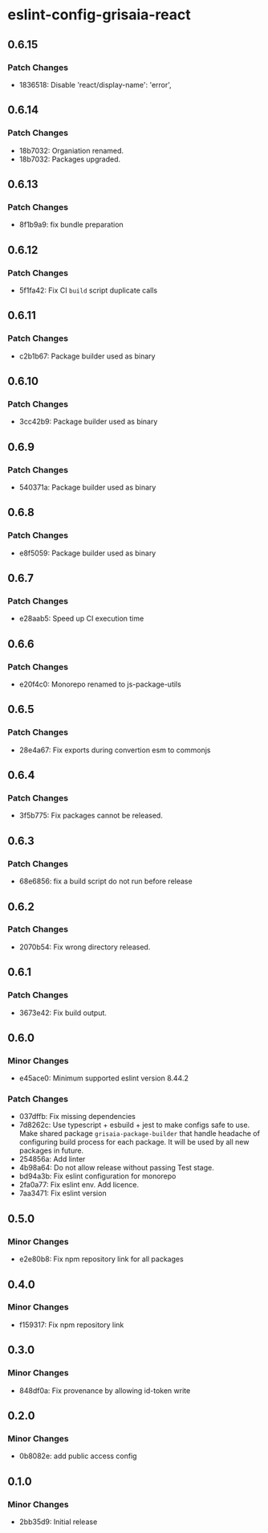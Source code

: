 # eslint-config-grisaia-react

## 0.6.15

### Patch Changes

- 1836518: Disable 'react/display-name': 'error',

## 0.6.14

### Patch Changes

- 18b7032: Organiation renamed.
- 18b7032: Packages upgraded.

## 0.6.13

### Patch Changes

- 8f1b9a9: fix bundle preparation

## 0.6.12

### Patch Changes

- 5f1fa42: Fix CI `build` script duplicate calls

## 0.6.11

### Patch Changes

- c2b1b67: Package builder used as binary

## 0.6.10

### Patch Changes

- 3cc42b9: Package builder used as binary

## 0.6.9

### Patch Changes

- 540371a: Package builder used as binary

## 0.6.8

### Patch Changes

- e8f5059: Package builder used as binary

## 0.6.7

### Patch Changes

- e28aab5: Speed up CI execution time

## 0.6.6

### Patch Changes

- e20f4c0: Monorepo renamed to js-package-utils

## 0.6.5

### Patch Changes

- 28e4a67: Fix exports during convertion esm to commonjs

## 0.6.4

### Patch Changes

- 3f5b775: Fix packages cannot be released.

## 0.6.3

### Patch Changes

- 68e6856: fix a build script do not run before release

## 0.6.2

### Patch Changes

- 2070b54: Fix wrong directory released.

## 0.6.1

### Patch Changes

- 3673e42: Fix build output.

## 0.6.0

### Minor Changes

- e45ace0: Minimum supported eslint version 8.44.2

### Patch Changes

- 037dffb: Fix missing dependencies
- 7d8262c: Use typescript + esbuild + jest to make configs safe to use. Make shared package `grisaia-package-builder` that handle headache of configuring build process for each package. It will be used by all new packages in future.
- 254856a: Add linter
- 4b98a64: Do not allow release without passing Test stage.
- bd94a3b: Fix eslint configuration for monorepo
- 2fa0a77: Fix eslint env. Add licence.
- 7aa3471: Fix eslint version

## 0.5.0

### Minor Changes

- e2e80b8: Fix npm repository link for all packages

## 0.4.0

### Minor Changes

- f159317: Fix npm repository link

## 0.3.0

### Minor Changes

- 848df0a: Fix provenance by allowing id-token write

## 0.2.0

### Minor Changes

- 0b8082e: add public access config

## 0.1.0

### Minor Changes

- 2bb35d9: Initial release
